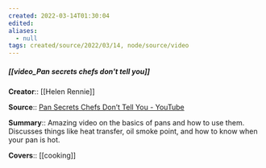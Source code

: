 ```yaml
---
created: 2022-03-14T01:30:04 
edited: 
aliases:
  - null
tags: created/source/2022/03/14, node/source/video
---
```


##### [[video_Pan secrets chefs don't tell you]]

**Creator**:: [[Helen Rennie]]
 
**Source**:: [Pan Secrets Chefs Don’t Tell You - YouTube](https://www.youtube.com/watch?v=YLfsq7GRE9w)

**Summary**:: Amazing video on the basics of pans and how to use them. Discusses things like heat transfer, oil smoke point, and how to know when your pan is hot. 

**Covers**:: [[cooking]]